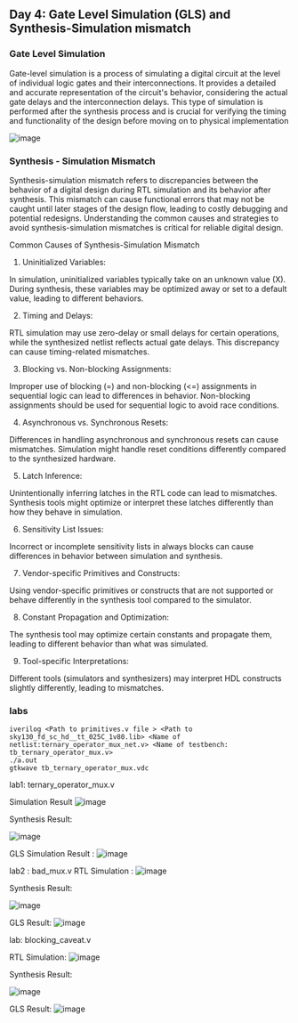 


## Day 4: Gate Level Simulation (GLS) and Synthesis-Simulation mismatch

### Gate Level Simulation 
Gate-level simulation is a process of simulating a digital circuit at the level of individual logic gates and their interconnections. It provides a detailed and accurate representation of the circuit's behavior, considering the actual gate delays and the interconnection delays. This type of simulation is performed after the synthesis process and is crucial for verifying the timing and functionality of the design before moving on to physical implementation

![image](https://github.com/user-attachments/assets/c5b6b576-f547-4020-b6e0-84b0ff2ecd7b)


### Synthesis - Simulation Mismatch 

Synthesis-simulation mismatch refers to discrepancies between the behavior of a digital design during RTL simulation and its behavior after synthesis. This mismatch can cause functional errors that may not be caught until later stages of the design flow, leading to costly debugging and potential redesigns. Understanding the common causes and strategies to avoid synthesis-simulation mismatches is critical for reliable digital design.

Common Causes of Synthesis-Simulation Mismatch

1. Uninitialized Variables:

In simulation, uninitialized variables typically take on an unknown value (X). During synthesis, these variables may be optimized away or set to a default value, leading to different behaviors.

2. Timing and Delays:

RTL simulation may use zero-delay or small delays for certain operations, while the synthesized netlist reflects actual gate delays. This discrepancy can cause timing-related mismatches.

3. Blocking vs. Non-blocking Assignments:

Improper use of blocking (=) and non-blocking (<=) assignments in sequential logic can lead to differences in behavior. Non-blocking assignments should be used for sequential logic to avoid race conditions.

4. Asynchronous vs. Synchronous Resets:

Differences in handling asynchronous and synchronous resets can cause mismatches. Simulation might handle reset conditions differently compared to the synthesized hardware.

5. Latch Inference:

Unintentionally inferring latches in the RTL code can lead to mismatches. Synthesis tools might optimize or interpret these latches differently than how they behave in simulation.

6. Sensitivity List Issues:

Incorrect or incomplete sensitivity lists in always blocks can cause differences in behavior between simulation and synthesis.

7. Vendor-specific Primitives and Constructs:

Using vendor-specific primitives or constructs that are not supported or behave differently in the synthesis tool compared to the simulator.

8. Constant Propagation and Optimization:

The synthesis tool may optimize certain constants and propagate them, leading to different behavior than what was simulated.

9. Tool-specific Interpretations:

Different tools (simulators and synthesizers) may interpret HDL constructs slightly differently, leading to mismatches.

### labs 

    iverilog <Path to primitives.v file > <Path to sky130_fd_sc_hd__tt_025C_1v80.lib> <Name of netlist:ternary_operator_mux_net.v> <Name of testbench: tb_ternary_operator_mux.v>
    ./a.out
    gtkwave tb_ternary_operator_mux.vdc

lab1: ternary_operator_mux.v 

Simulation Result
![image](https://github.com/poudelbidhan/VSD-HDP/assets/69006235/c7a54d5c-aa9f-4dd2-8c80-409a605d6f8e)


Synthesis Result: 

![image](https://github.com/poudelbidhan/VSD-HDP/assets/69006235/1e82486a-d557-423a-970b-b982b899bca9)

GLS Simulation Result : 
![image](https://github.com/poudelbidhan/VSD-HDP/assets/69006235/09045fac-d818-4747-9c8b-3e98c62da959)





lab2 : bad_mux.v 
RTL Simulation : 
![image](https://github.com/poudelbidhan/VSD-HDP/assets/69006235/5bb03538-1f00-4788-ab00-91204bc6d619)


Synthesis Result: 

![image](https://github.com/poudelbidhan/VSD-HDP/assets/69006235/9012430f-3970-4bc6-a3fb-113c7a478b46)


GLS Result: 
![image](https://github.com/poudelbidhan/VSD-HDP/assets/69006235/8e2412a1-c03c-420e-ba27-d108daceca47)



lab: blocking_caveat.v 

RTL Simulation: 
![image](https://github.com/poudelbidhan/VSD-HDP/assets/69006235/4df0c4df-233c-450d-9a27-1c13a9138b84)


Synthesis Result: 

![image](https://github.com/poudelbidhan/VSD-HDP/assets/69006235/941144b9-ab81-438a-8377-b77dcdb9c9b8)


GLS Result: 
![image](https://github.com/poudelbidhan/VSD-HDP/assets/69006235/64972f06-694a-4305-8a2f-88168870325e)

